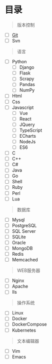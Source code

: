# 目录

> 版本控制

- [ ] [Git](git/)
- [ ] Svn

> 语言

- [ ] Python
    - [ ] Django
    - [ ] Flask
    - [ ] Scrapy
    - [ ] Pandas
    - [ ] NumPy
- [ ] Html
- [ ] Css
- [ ] Javascript
    - [ ] Vue
    - [ ] React
    - [ ] JQuery
    - [ ] TypeScript
    - [ ] ECharts
    - [ ] NodeJs
    - [ ] ES6
- [ ] C
- [ ] C++
- [ ] C#
- [ ] Java
- [ ] Go
- [ ] Shell
- [ ] Ruby
- [ ] Perl
- [ ] Lua

> 数据库

- [ ] Mysql
- [ ] PostgreSQL
- [ ] SQL Server
- [ ] SQLite
- [ ] Oracle
- [ ] MongoDB
- [ ] Redis
- [ ] Memcached

> WEB服务器

- [ ] Nginx
- [ ] Apache
- [ ] IIs

> 操作系统

- [ ] Linux
- [ ] Docker
- [ ] DockerCompose
- [ ] Kubernetes

> 文本编辑器

- [ ] Vim
- [ ] Emacs
